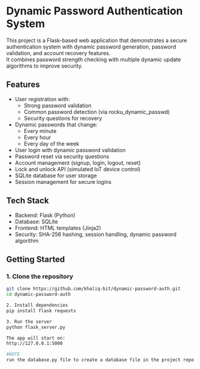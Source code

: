 # Dynamic Password Authentication System

This project is a Flask-based web application that demonstrates a secure authentication system with dynamic password generation, password validation, and account recovery features.  
It combines password strength checking with multiple dynamic update algorithms to improve security.

## Features
- User registration with:
  - Strong password validation
  - Common password detection (via rocku_dynamic_passwd)
  - Security questions for recovery
- Dynamic passwords that change:
  - Every minute
  - Every hour
  - Every day of the week
- User login with dynamic password validation
- Password reset via security questions
- Account management (signup, login, logout, reset)
- Lock and unlock API (simulated IoT device control)
- SQLite database for user storage
- Session management for secure logins

## Tech Stack
- Backend: Flask (Python)
- Database: SQLite
- Frontend: HTML templates (Jinja2)
- Security: SHA-256 hashing, session handling, dynamic password algorithm

## Getting Started

### 1. Clone the repository
```bash
git clone https://github.com/khaliq-bit/dynamic-password-auth.git
cd dynamic-password-auth

2. Install dependencies
pip install flask requests

3. Run the server
python flask_server.py

The app will start on:
http://127.0.0.1:5000

#NOTE
run the database.py file to create a database file in the project repo , next run the flask_app to start the project



